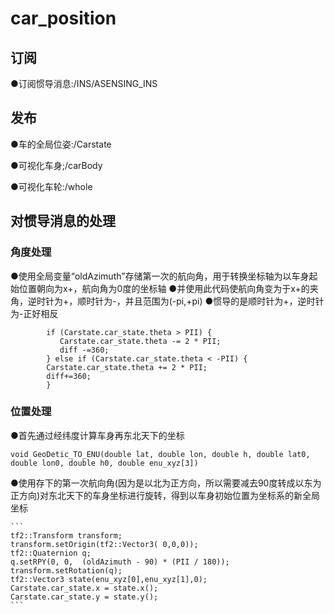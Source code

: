 # car_position
## 订阅
●订阅惯导消息:/INS/ASENSING_INS
## 发布
●车的全局位姿:/Carstate

●可视化车身;/carBody

●可视化车轮:/whole

## 对惯导消息的处理
### 角度处理
●使用全局变量“oldAzimuth”存储第一次的航向角，用于转换坐标轴为以车身起始位置朝向为x+，航向角为0度的坐标轴
●并使用此代码使航向角变为于x+的夹角，逆时针为+，顺时针为-，并且范围为(-pi,+pi)
●惯导的是顺时针为+，逆时针为-正好相反
``` Carstate.car_state.theta =  - (msgs->azimuth - oldAzimuth)*PII/180; 
        if (Carstate.car_state.theta > PII) {
           Carstate.car_state.theta -= 2 * PII;
           diff -=360;
        } else if (Carstate.car_state.theta < -PII) {
        Carstate.car_state.theta += 2 * PII;
        diff+=360;
        }
``` 
### 位置处理
●首先通过经纬度计算车身再东北天下的坐标

``` 
void GeoDetic_TO_ENU(double lat, double lon, double h, double lat0, double lon0, double h0, double enu_xyz[3])
``` 

●使用存下的第一次航向角(因为是以北为正方向，所以需要减去90度转成以东为正方向)对东北天下的车身坐标进行旋转，得到以车身初始位置为坐标系的新全局坐标

    ``` 
    tf2::Transform transform;
    transform.setOrigin(tf2::Vector3( 0,0,0));
    tf2::Quaternion q;
    q.setRPY(0, 0,  (oldAzimuth - 90) * (PII / 180));
    transform.setRotation(q);
    tf2::Vector3 state(enu_xyz[0],enu_xyz[1],0);
    Carstate.car_state.x = state.x();
    Carstate.car_state.y = state.y();
    ``` 

